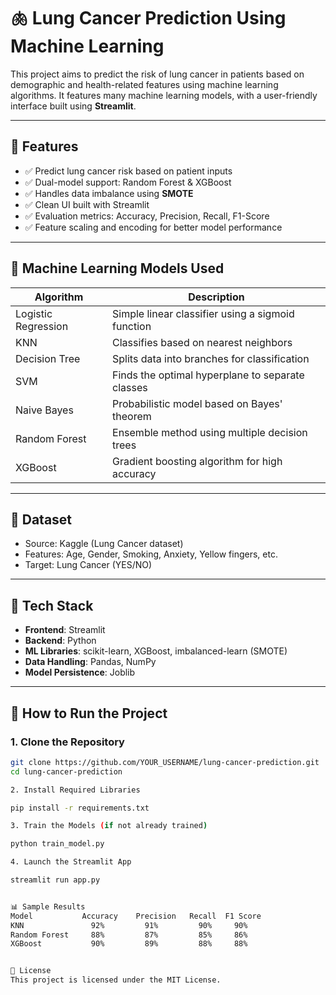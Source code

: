 # 🫁 Lung Cancer Prediction Using Machine Learning

This project aims to predict the risk of lung cancer in patients based on demographic and health-related features using machine learning algorithms. It features many machine learning models, with a user-friendly interface built using **Streamlit**.

---

## 📌 Features

- ✅ Predict lung cancer risk based on patient inputs
- ✅ Dual-model support: Random Forest & XGBoost
- ✅ Handles data imbalance using **SMOTE**
- ✅ Clean UI built with Streamlit
- ✅ Evaluation metrics: Accuracy, Precision, Recall, F1-Score
- ✅ Feature scaling and encoding for better model performance

---

## 🧠 Machine Learning Models Used

| Algorithm           | Description                                                            |
|---------------------|------------------------------------------------------------------------|
| Logistic Regression | Simple linear classifier using a sigmoid function                     |
| KNN                 | Classifies based on nearest neighbors                                  |
| Decision Tree       | Splits data into branches for classification                          |
| SVM                 | Finds the optimal hyperplane to separate classes                      |
| Naive Bayes         | Probabilistic model based on Bayes' theorem                           |
| Random Forest       | Ensemble method using multiple decision trees                         |
| XGBoost             | Gradient boosting algorithm for high accuracy                         |

---

## 🧾 Dataset

- Source: Kaggle (Lung Cancer dataset)
- Features: Age, Gender, Smoking, Anxiety, Yellow fingers, etc.
- Target: Lung Cancer (YES/NO)

---

## 🧰 Tech Stack

- **Frontend**: Streamlit
- **Backend**: Python
- **ML Libraries**: scikit-learn, XGBoost, imbalanced-learn (SMOTE)
- **Data Handling**: Pandas, NumPy
- **Model Persistence**: Joblib

---

## 🚀 How to Run the Project

### 1. Clone the Repository

```bash
git clone https://github.com/YOUR_USERNAME/lung-cancer-prediction.git
cd lung-cancer-prediction

2. Install Required Libraries

pip install -r requirements.txt

3. Train the Models (if not already trained)

python train_model.py

4. Launch the Streamlit App

streamlit run app.py


📊 Sample Results
Model	        Accuracy	Precision	Recall	F1 Score
KNN	              92%	      91%	      90%	  90%
Random Forest	  88%	      87%	      85%	  86%
XGBoost	          90%	      89%	      88%	  88%


📜 License
This project is licensed under the MIT License.
